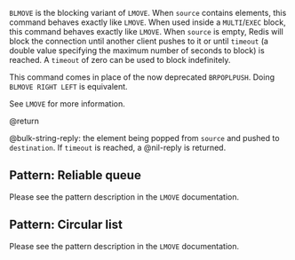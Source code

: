 `BLMOVE` is the blocking variant of `LMOVE`.
When `source` contains elements, this command behaves exactly like `LMOVE`.
When used inside a `MULTI`/`EXEC` block, this command behaves exactly like `LMOVE`.
When `source` is empty, Redis will block the connection until another client
pushes to it or until `timeout` (a double value specifying the maximum number of seconds to block) is reached.
A `timeout` of zero can be used to block indefinitely.

This command comes in place of the now deprecated `BRPOPLPUSH`. Doing
`BLMOVE RIGHT LEFT` is equivalent.

See `LMOVE` for more information.

@return

@bulk-string-reply: the element being popped from `source` and pushed to `destination`.
If `timeout` is reached, a @nil-reply is returned.

## Pattern: Reliable queue

Please see the pattern description in the `LMOVE` documentation.

## Pattern: Circular list

Please see the pattern description in the `LMOVE` documentation.

